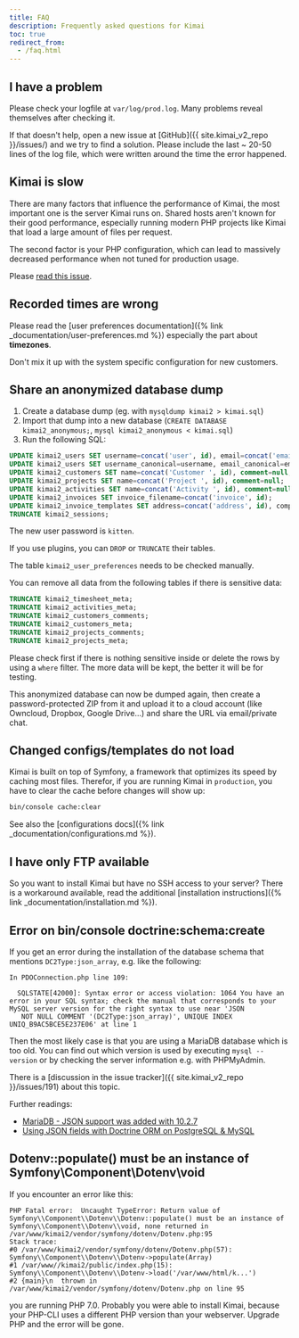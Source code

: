 ```yaml
---
title: FAQ
description: Frequently asked questions for Kimai
toc: true
redirect_from:
  - /faq.html
---
```


## I have a problem

Please check your logfile at `var/log/prod.log`. Many problems reveal themselves after checking it.

If that doesn't help, open a new issue at [GitHub]({{ site.kimai_v2_repo }}/issues/) and we try to find a solution.
Please include the last ~ 20-50 lines of the log file, which were written around the time the error happened.  

## Kimai is slow

There are many factors that influence the performance of Kimai, the most important one is the server Kimai runs on.
Shared hosts aren't known for their good performance, especially running modern PHP projects like Kimai that load a large amount of files per request.

The second factor is your PHP configuration, which can lead to massively decreased performance when not tuned for production usage. 

Please [read this issue](https://github.com/kevinpapst/kimai2/issues/1584#issuecomment-604048869).

## Recorded times are wrong

Please read the [user preferences documentation]({% link _documentation/user-preferences.md %}) especially the part 
about **timezones**.

Don't mix it up with the system specific configuration for new customers.

## Share an anonymized database dump

1. Create a database dump (eg. with `mysqldump kimai2 > kimai.sql`)
2. Import that dump into a new database (`CREATE DATABASE kimai2_anonymous;`, `mysql kimai2_anonymous < kimai.sql`)
3. Run the following SQL: 
```sql
UPDATE kimai2_users SET username=concat('user', id), email=concat('email', id, '@example.com'), alias=concat('User ', id), title=null, avatar=null, password='$argon2id$v=19$m=65536,t=4,p=1$SgXu9HaM4kuQriSrWFyWmA$SouREL0yyxTyV/+YSTHWVc0UPwh5rROwOXgf96K94uM'; 
UPDATE kimai2_users SET username_canonical=username, email_canonical=email,api_token=password; 
UPDATE kimai2_customers SET name=concat('Customer ', id), comment=null, vat_id=null, company=null, address=null, email=null, contact=null, phone=null, fax=null, mobile=null, homepage=null; 
UPDATE kimai2_projects SET name=concat('Project ', id), comment=null; 
UPDATE kimai2_activities SET name=concat('Activity ', id), comment=null; 
UPDATE kimai2_invoices SET invoice_filename=concat('invoice', id);
UPDATE kimai2_invoice_templates SET address=concat('address', id), company=concat('company', id), vat_id=null, contact=null, payment_details=null, payment_terms=null;
TRUNCATE kimai2_sessions;
```
The new user password is `kitten`.

If you use plugins, you can `DROP` or `TRUNCATE` their tables.

The table  `kimai2_user_preferences` needs to be checked manually.

You can remove all data from the following tables if there is sensitive data:
```sql
TRUNCATE kimai2_timesheet_meta;
TRUNCATE kimai2_activities_meta;
TRUNCATE kimai2_customers_comments;
TRUNCATE kimai2_customers_meta;
TRUNCATE kimai2_projects_comments;
TRUNCATE kimai2_projects_meta;
```
Please check first if there is nothing sensitive inside or delete the rows by using a `where` filter.
The more data will be kept, the better it will be for testing. 

This anonymized database can now be dumped again, then create a password-protected ZIP from it and upload it to 
a cloud account (like Owncloud, Dropbox, Google Drive...) and share the URL via email/private chat.

## Changed configs/templates do not load

Kimai is built on top of Symfony, a framework that optimizes its speed by caching most files.
Therefor, if you are running Kimai in `production`, you have to clear the cache before changes will show up:

```bash
bin/console cache:clear
``` 

See also the [configurations docs]({% link _documentation/configurations.md %}).

## I have only FTP available

So you want to install Kimai but have no SSH access to your server? 
There is a workaround available, read the additional [installation instructions]({% link _documentation/installation.md %}). 

## Error on bin/console doctrine:schema:create

If you get an error during the installation of the database schema that mentions `DC2Type:json_array`, e.g. like the following: 

```
In PDOConnection.php line 109:

  SQLSTATE[42000]: Syntax error or access violation: 1064 You have an error in your SQL syntax; check the manual that corresponds to your MySQL server version for the right syntax to use near 'JSON
   NOT NULL COMMENT '(DC2Type:json_array)', UNIQUE INDEX UNIQ_B9AC5BCE5E237E06' at line 1
```

Then the most likely case is that you are using a MariaDB database which is too old. You can find out which version is 
used by executing `mysql --version` or by checking the server information e.g. with PHPMyAdmin.

There is a [discussion in the issue tracker]({{ site.kimai_v2_repo }}/issues/191) about this topic.

Further readings:

- [MariaDB - JSON support was added with 10.2.7](https://mariadb.com/kb/en/library/json-data-type/)
- [Using JSON fields with Doctrine ORM on PostgreSQL & MySQL](https://symfony.fi/entry/using-json-fields-with-doctrine-orm-on-postgresql-mysql)

## Dotenv::populate() must be an instance of Symfony\\Component\\Dotenv\\void

If you encounter an error like this:

```
PHP Fatal error:  Uncaught TypeError: Return value of Symfony\\Component\\Dotenv\\Dotenv::populate() must be an instance of Symfony\\Component\\Dotenv\\void, none returned in /var/www/kimai2/vendor/symfony/dotenv/Dotenv.php:95
Stack trace:
#0 /var/www/kimai2/vendor/symfony/dotenv/Dotenv.php(57): Symfony\\Component\\Dotenv\\Dotenv->populate(Array)
#1 /var/www//kimai2/public/index.php(15): Symfony\\Component\\Dotenv\\Dotenv->load('/var/www/html/k...')
#2 {main}\n  thrown in /var/www/kimai2/vendor/symfony/dotenv/Dotenv.php on line 95

```

you are running PHP 7.0. Probably you were able to install Kimai, because your PHP-CLI uses a different PHP version than your webserver.
Upgrade PHP and the error will be gone.  
